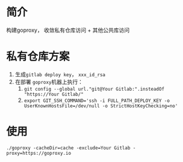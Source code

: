 # 简介
构建goproxy， 收敛私有仓库访问 + 其他公共库访问


# 私有仓库方案

1. 生成`gitlab deploy key`， `xxx_id_rsa`
2. 在部署 `goproxy`机器上执行： 
   1. `git config --global url."git@Your Gitlab:".insteadOf "https://Your Gitlab/"`
   2. `export GIT_SSH_COMMAND='ssh -i FULL_PATH_DEPLOY_KEY -o UserKnownHostsFile=/dev/null -o StrictHostKeyChecking=no'`


# 使用

`./goproxy -cacheDir=cache -exclude=Your Gitlab -proxy=https://goproxy.io`

